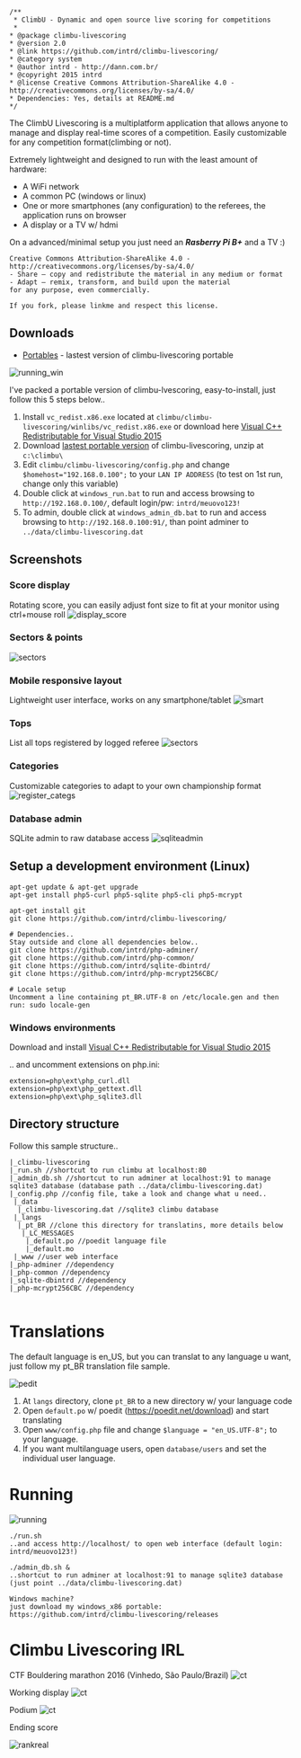 ```
/**
 * ClimbU - Dynamic and open source live scoring for competitions
 * 
* @package climbu-livescoring
* @version 2.0
* @link https://github.com/intrd/climbu-livescoring/
* @category system
* @author intrd - http://dann.com.br/
* @copyright 2015 intrd
* @license Creative Commons Attribution-ShareAlike 4.0 - http://creativecommons.org/licenses/by-sa/4.0/
* Dependencies: Yes, details at README.md
*/
```

The ClimbU Livescoring is a multiplatform application that allows anyone to manage and display real-time scores of a competition. Easily customizable for any competition format(climbing or not).

Extremely lightweight and designed to run with the least amount of hardware:
- A WiFi network
- A common PC (windows or linux)
- One or more smartphones (any configuration) to the referees, the application runs on browser
- A display or a TV w/ hdmi

On a advanced/minimal setup you just need an ***Rasberry Pi B+*** and a TV :)

```
Creative Commons Attribution-ShareAlike 4.0 - http://creativecommons.org/licenses/by-sa/4.0/
- Share — copy and redistribute the material in any medium or format
- Adapt — remix, transform, and build upon the material
for any purpose, even commercially. 

If you fork, please linkme and respect this license. 
```

## Downloads

* [Portables](https://github.com/intrd/climbu-livescoring/releases) - lastest version of climbu-livescoring portable 

![running_win](/shots/running_win.jpg?raw=true "running_win")

I've packed a portable version of climbu-lvescoring, easy-to-install, just follow this 5 steps below..

1. Install `vc_redist.x86.exe` located at `climbu/climbu-livescoring/winlibs/vc_redist.x86.exe` or download here [Visual C++ Redistributable for Visual Studio 2015](http://www.microsoft.com/en-us/download/details.aspx?id=48145)
2. Download [lastest portable version](https://github.com/intrd/climbu-livescoring/releases) of climbu-livescoring, unzip at `c:\climbu\`
3. Edit `climbu/climbu-livescoring/config.php` and change `$homehost="192.168.0.100";` to your `LAN IP ADDRESS` (to test on 1st run, change only this variable)
4. Double click at `windows_run.bat` to run and access browsing to `http://192.168.0.100/`, default login/pw: `intrd/meuovo123!`
5. To admin, double click at `windows_admin_db.bat` to run and access browsing to `http://192.168.0.100:91/`, than point adminer to `../data/climbu-livescoring.dat`

## Screenshots
### Score display
Rotating score, you can easily adjust font size to fit at your monitor using ctrl+mouse roll
![display_score](/shots/display_score.jpg?raw=true "display_score")

### Sectors & points
![sectors](/shots/sectors.jpg?raw=true "sectors")

### Mobile responsive layout
Lightweight user interface, works on any smartphone/tablet
![smart](/shots/smart.jpg?raw=true "smart")

### Tops 
List all tops registered by logged referee
![sectors](/shots/tops.jpg?raw=true "tops")

### Categories
Customizable categories to adapt to your own championship format
![register_categs](/shots/register_catgs.jpg?raw=true "register_catgs")

### Database admin
SQLite admin to raw database access 
![sqliteadmin](/shots/sqliteadmin.jpg?raw=true "sqliteadmin")

## Setup a development environment (Linux)
```
apt-get update & apt-get upgrade
apt-get install php5-curl php5-sqlite php5-cli php5-mcrypt

apt-get install git
git clone https://github.com/intrd/climbu-livescoring/

# Dependencies.. 
Stay outside and clone all dependencies below..
git clone https://github.com/intrd/php-adminer/
git clone https://github.com/intrd/php-common/
git clone https://github.com/intrd/sqlite-dbintrd/
git clone https://github.com/intrd/php-mcrypt256CBC/

# Locale setup 
Uncomment a line containing pt_BR.UTF-8 on /etc/locale.gen and then run: sudo locale-gen

```
### Windows environments

Download and install [Visual C++ Redistributable for Visual Studio 2015](http://www.microsoft.com/en-us/download/details.aspx?id=48145)

.. and uncomment extensions on php.ini:
```
extension=php\ext\php_curl.dll
extension=php\ext\php_gettext.dll
extension=php\ext\php_sqlite3.dll
```

## Directory structure
Follow this sample structure..
```
|_climbu-livescoring
|_run.sh //shortcut to run climbu at localhost:80
|_admin_db.sh //shortcut to run adminer at localhost:91 to manage sqlite3 database (database path ../data/climbu-livescoring.dat)
|_config.php //config file, take a look and change what u need..
 |_data
  |_climbu-livescoring.dat //sqlite3 climbu database
 |_langs
  |_pt_BR //clone this directory for translatins, more details below
   |_LC_MESSAGES
    |_default.po //poedit language file
    |_default.mo 
 |_www //user web interface
|_php-adminer //dependency
|_php-common //dependency
|_sqlite-dbintrd //dependency
|_php-mcrypt256CBC //dependency


```

# Translations

The default language is en_US, but you can translat to any language u want, just follow my pt_BR translation file sample.

![pedit](/shots/poedit.jpg?raw=true "poedit")

1. At `langs` directory, clone `pt_BR` to a new directory w/ your language code 
2. Open `default.po` w/ poedit (https://poedit.net/download) and start translating
3. Open `www/config.php` file and change `$language = "en_US.UTF-8";` to your language.
4. If you want multilanguage users, open `database/users` and set the individual user language. 


# Running
![running](/shots/running.jpg?raw=true "running")
```
./run.sh
..and access http://localhost/ to open web interface (default login: intrd/meuovo123!)

./admin_db.sh & 
..shortcut to run adminer at localhost:91 to manage sqlite3 database (just point ../data/climbu-livescoring.dat)

Windows machine? 
just download my windows_x86 portable: https://github.com/intrd/climbu-livescoring/releases
```

# Climbu Livescoring IRL 
CTF Bouldering marathon 2016 (Vinhedo, São Paulo/Brazil)
![ct](/shots/ct.jpg?raw=true "ct")

Working display
![ct](/shots/end2.jpg?raw=true "ct")

Podium
![ct](/shots/end.jpg?raw=true "end")

Ending score

![rankreal](/shots/rankreal.jpg?raw=true "rankreal")
